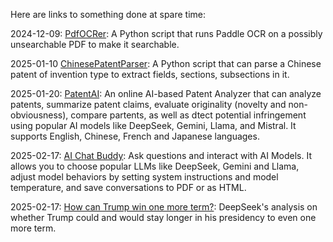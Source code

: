 Here are links to something done at spare time:

2024-12-09: [PdfOCRer](https://github.com/msmarkgu/PdfOCRer): A Python script that runs Paddle OCR on a possibly unsearchable PDF to make it searchable. 

2025-01-10 [ChinesePatentParser](https://github.com/msmarkgu/ChinesePatentParser): A Python script that can parse a Chinese patent of invention type to extract fields, sections, subsections in it. 

2025-01-20: <a href="https://gemlight.42web.io/PatentAI/patent_analysis.php" target="_blank">PatentAI</a>: An online AI-based Patent Analyzer that can analyze patents, summarize patent claims, evaluate originality (novelty and non-obviousness), compare partents, as well as dtect potential infringement using popular AI models like DeepSeek, Gemini, Llama, and Mistral. It supports English, Chinese, French and Japanese languages. 

2025-02-17: <a href="https://gemlight.42web.io/AIBuddy/index.php" target="_blank">AI Chat Buddy</a>: Ask questions and interact with AI Models. It allows you to choose popular LLMs like DeepSeek, Gemini and Llama, adjust model behaviors by setting system instructions and model temperature, and save conversations to PDF or as HTML.

2025-02-17: <a href="./Chat-with-DeepSeek-Trump-one-more-term.html" target="_blank">How can Trump win one more term?</a>: DeepSeek's analysis on whether Trump could and would stay longer in his presidency to even one more term.
